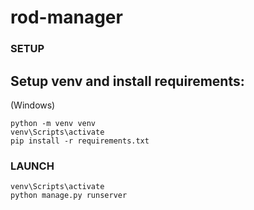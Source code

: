 # rod-manager
### SETUP 
## Setup venv and install requirements:
(Windows)
```
python -m venv venv
venv\Scripts\activate
pip install -r requirements.txt
```

### LAUNCH
```
venv\Scripts\activate
python manage.py runserver
```
